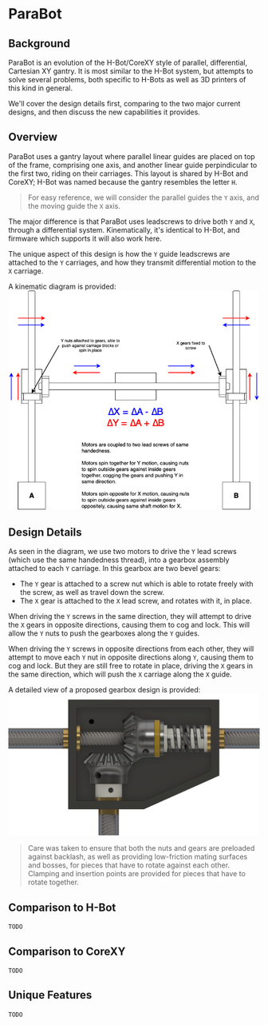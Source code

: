 # ParaBot

## Background

ParaBot is an evolution of the H-Bot/CoreXY style of parallel, differential, Cartesian XY gantry. It is most similar to the H-Bot system, but attempts to solve several problems, both specific to H-Bots as well as 3D printers of this kind in general.

We'll cover the design details first, comparing to the two major current designs, and then discuss the new capabilities it provides.

## Overview

ParaBot uses a gantry layout where parallel linear guides are placed on top of the frame, comprising one axis, and another linear guide perpindicular to the first two, riding on their carriages. This layout is shared by H-Bot and CoreXY; H-Bot was named because the gantry resembles the letter `H`.

> For easy reference, we will consider the parallel guides the `Y` axis, and the moving guide the `X` axis.

The major difference is that ParaBot uses leadscrews to drive both `Y` and `X`, through a differential system. Kinematically, it's identical to H-Bot, and firmware which supports it will also work here.

The unique aspect of this design is how the `Y` guide leadscrews are attached to the `Y` carriages, and how they transmit differential motion to the `X` carriage.

A kinematic diagram is provided: ![kinematics](Kinematics.png)

## Design Details

As seen in the diagram, we use two motors to drive the `Y` lead screws (which use the same handedness thread), into a gearbox assembly attached to each `Y` carriage. In this gearbox are two bevel gears:

- The `Y` gear is attached to a screw nut which is able to rotate freely with the screw, as well as travel down the screw.
- The `X` gear is attached to the `X` lead screw, and rotates with it, in place.

When driving the `Y` screws in the same direction, they will attempt to drive the `X` gears in opposite directions, causing them to cog and lock. This will allow the `Y` nuts to push the gearboxes along the `Y` guides.

When driving the `Y` screws in opposite directions from each other, they will attempt to move each `Y` nut in opposite directions along `Y`, causing them to cog and lock. But they are still free to rotate in place, driving the `X` gears in the same direction, which will push the `X` carriage along the `X` guide.

A detailed view of a proposed gearbox design is provided: ![gearbox](Gearbox.png)

> Care was taken to ensure that both the nuts and gears are preloaded against backlash, as well as providing low-friction mating surfaces and bosses, for pieces that have to rotate against each other. Clamping and insertion points are provided for pieces that have to rotate together.

## Comparison to H-Bot

    TODO

## Comparison to CoreXY

    TODO

## Unique Features

    TODO
